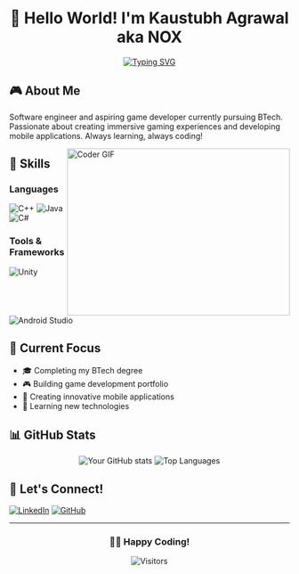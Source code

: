 <div align="center">
  
# 👋 Hello World! I'm Kaustubh Agrawal aka NOX
[![Typing SVG](https://readme-typing-svg.demolab.com?font=Fira+Code&pause=1000&width=300&lines=Software+Engineer;Game+Developer;App+Developer)](https://git.io/typing-svg)

</div>

## 🎮 About Me
Software engineer and aspiring game developer currently pursuing BTech. Passionate about creating immersive gaming experiences and developing mobile applications. Always learning, always coding!

<img align="right" src="https://media.giphy.com/media/SWoSkN6DxTszqIKEqv/giphy.gif" alt="Coder GIF" width="400" height="300">

## 🚀 Skills
### Languages
![C++](https://img.shields.io/badge/-C++-00599C?style=flat-square&logo=c%2B%2B)
![Java](https://img.shields.io/badge/-Java-ED8B00?style=flat-square&logo=oracle)
![C#](https://img.shields.io/badge/-C%23-239120?style=flat-square&logo=c-sharp)

### Tools & Frameworks
![Unity](https://img.shields.io/badge/-Unity-000000?style=flat-square&logo=unity)
![Android Studio](https://img.shields.io/badge/-Android%20Studio-3DDC84?style=flat-square&logo=android-studio&logoColor=white)

## 🎯 Current Focus
- 🎓 Completing my BTech degree
- 🎮 Building game development portfolio
- 📱 Creating innovative mobile applications
- 🌱 Learning new technologies

## 📊 GitHub Stats
<div align="center">
  
![Your GitHub stats](https://github-readme-stats.vercel.app/api?username=Kaustubh0912&show_icons=true)
![Top Languages](https://github-readme-stats.vercel.app/api/top-langs/?username=Kaustubh0912&layout=compact)

</div>

## 🤝 Let's Connect!
[![LinkedIn](https://img.shields.io/badge/-LinkedIn-0077B5?style=flat-square&logo=linkedin)](https://www.linkedin.com/in/kaustubh-agrawal-960729250/)
[![GitHub](https://img.shields.io/badge/-GitHub-181717?style=flat-square&logo=github)](https://github.com/Kaustubh0912)

---
<div align="center">
  
### 👨‍💻 Happy Coding! 

![Visitors](https://visitor-badge.laobi.icu/badge?page_id=Kaustubh0912.Kaustubh0912)

</div>
